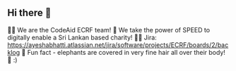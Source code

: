 ## Hi there 👋


🙋‍♀️ We are the CodeAid ECRF team! 
🌈 We take the power of SPEED to digitally enable a Sri Lankan based charity! 
👩‍💻 Jira: https://ayeshabhatti.atlassian.net/jira/software/projects/ECRF/boards/2/backlog 
🍿 Fun fact - elephants are covered in very fine hair all over their body! 
🧙 :)
